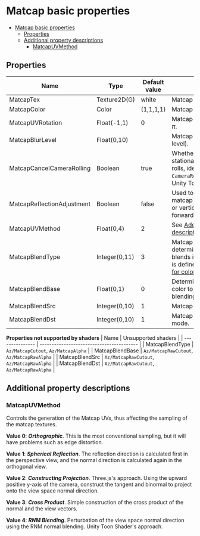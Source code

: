 # Matcap basic properties

- [Matcap basic properties](#matcap-basic-properties)
  - [Properties](#properties)
  - [Additional property descriptions](#additional-property-descriptions)
    - [MatcapUVMethod](#matcapuvmethod)

## Properties
| Name                       | Type          | Default value | Description                                                                                                                                                                        |
| -------------------------- | ------------- | ------------- | ---------------------------------------------------------------------------------------------------------------------------------------------------------------------------------- |
| MatcapTex                  | Texture2D(G)  | white         | Matcap texture.                                                                                                                                                                    |
| MatcapColor                | Color         | (1,1,1,1)     | Matcap color.                                                                                                                                                                      |
| MatcapUVRotation           | Float(-1,1)   | 0             | Matcap UV rotation in units of $\pi$.                                                                                                                                              |
| MatcapBlurLevel            | Float(0,10)   |               | Matcap blur level (mipmap level).                                                                                                                                                  |
| MatcapCancelCameraRolling  | Boolean       | true          | Whether to keep the matcap stationary when the camera rolls, identical to `CameraRolling_Stabilizer` in Unity Toon Shader.                                                         |
| MatcapReflectionAdjustment | Boolean       | false         | Used to adjust whether the matcap is mirrored horizontally or vertically when facing forward in the reflections.                                                                   |
| MatcapUVMethod             | Float(0,4)    | 2             | See [Additional property descriptions/MatcapUVMethod](#matcapuvmethod).                                                                                                            |
| MatcapBlendType            | Integer(0,11) | 3             | Matcap blend type, which determines how the matcap blends into the albedo. Its value is defined by [Blend type enum for color](../common/blend_type.md#blend-type-enum-for-color). |
| MatcapBlendBase            | Float(0,1)    | 0             | Determines the background color to be added during blending. 0: `black`, 1: `white`.                                                                                               |
| MatcapBlendSrc             | Integer(0,10) | 1             | Matcap source blend mode.                                                                                                                                                          |
| MatcapBlendDst             | Integer(0,10) | 1             | Matcap destination blend mode.                                                                                                                                                     |

**Properties not supported by shaders**
| Name            | Unsupported shaders                       |
| --------------- | ----------------------------------------- |
| MatcapBlendType | `Az/MatcapCutout`, `Az/MatcapAlpha`       |
| MatcapBlendBase | `Az/MatcapRawCutout`, `Az/MatcapRawAlpha` |
| MatcapBlendSrc  | `Az/MatcapRawCutout`, `Az/MatcapRawAlpha` |
| MatcapBlendDst  | `Az/MatcapRawCutout`, `Az/MatcapRawAlpha` |

## Additional property descriptions
### MatcapUVMethod
Controls the generation of the Matcap UVs, thus affecting the sampling of the matcap textures.

**Value 0**: ***Orthographic***. This is the most conventional sampling, but it will have problems such as edge distortion. 

**Value 1**: ***Spherical Reflection***. The reflection direction is calculated first in the perspective view, and the normal direction is calculated again in the orthogonal view.

**Value 2**: ***Constructing Projection***. Three.js's approach. Using the upward positive y-axis of the camera, construct the tangent and binormal to project onto the view space normal direction.

**Value 3**: ***Cross Product***. Simple construction of the cross product of the normal and the view vectors.

**Value 4**: ***RNM Blending***. Perturbation of the view space normal direction using the RNM normal blending. Unity Toon Shader's approach.

